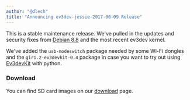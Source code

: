 ```yaml
---
author: "@dlech"
title: "Announcing ev3dev-jessie-2017-06-09 Release"
---
```


This is a stable maintenance release. We've pulled in the updates and security
fixes from [Debian 8.8](https://www.debian.org/News/2017/20170506) and the
most recent ev3dev kernel.

We've added the `usb-modeswitch` package needed by some Wi-Fi dongles and
the `gir1.2-ev3devkit-0.4` package in case you want to try out using
[Ev3devKit](https://docs.ev3dev.org/projects/ev3devkit/en/ev3dev-jessie/vala-api/ev3devkit/EV3devKit.html)
with python.


### Download

You can find SD card images on our [download](/downloads) page.
